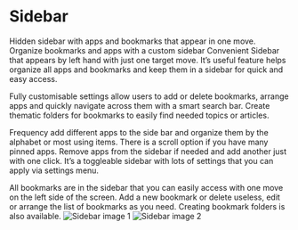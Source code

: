 # Sidebar
Hidden sidebar with apps and bookmarks that appear in one move. Organize bookmarks and apps with a custom sidebar
Convenient Sidebar that appears by left hand with just one target move. It’s useful feature helps organize all apps and bookmarks and keep them in a sidebar for quick and easy access. 

Fully customisable settings allow users to add or delete bookmarks, arrange apps and quickly navigate across them with a smart search bar. Create thematic folders for bookmarks to easily find needed topics or articles. 

Frequency add different apps to the side bar and organize them by the alphabet or most using items. There is a scroll option if you have many pinned apps. Remove apps from the sidebar if needed and add another just with one click. It’s a toggleable sidebar with lots of settings that you can apply via settings menu.

All bookmarks are in the sidebar that you can easily access with one move on the left side of the screen. Add a new bookmark or delete useless, edit or arrange the list of bookmarks as you need. Creating bookmark folders is also available.
![Sidebar image 1](https://user-images.githubusercontent.com/66115754/149611909-ce6ed446-695b-4e1f-8669-869e4ee3d41b.png)
![Sidebar image 2](https://user-images.githubusercontent.com/66115754/149611911-1ae29e5c-f996-45f2-bc89-1a4bf873fdde.png)
